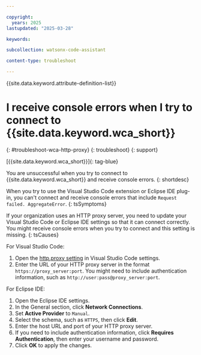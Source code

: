 ```yaml
---

copyright:
  years: 2025
lastupdated: "2025-03-28"

keywords: 

subcollection: watsonx-code-assistant

content-type: troubleshoot

---
```


{{site.data.keyword.attribute-definition-list}}

# I receive console errors when I try to connect to {{site.data.keyword.wca_short}}
{: #troubleshoot-wca-http-proxy}
{: troubleshoot}
{: support} 

[{{site.data.keyword.wca_short}}]{: tag-blue}

You are unsuccessful when you try to connect to {{site.data.keyword.wca_short}} and receive console errors. 
{: shortdesc}

When you try to use the Visual Studio Code extension or Eclipse IDE plug-in, you can't connect and receive console errors that include `Request failed. AggregateError`.
{: tsSymptoms}

If your organization uses an HTTP proxy server, you need to update your Visual Studio Code or Eclipse IDE settings so that it can connect correctly. You might receive console errors when you try to connect and this setting is missing.
{: tsCauses}

For Visual Studio Code:
1. Open the [http.proxy setting](vscode://settings/http.proxy) in Visual Studio Code settings.
1. Enter the URL of your HTTP proxy server in the format `https://proxy_server:port`. You might need to include authentication information, such as `http://user:pass@proxy_server:port`.

For Eclipse IDE:
1. Open the Eclipse IDE settings.
1. In the General section, click **Network Connections**.
1. Set **Active Provider** to `Manual`.
1. Select the schema, such as `HTTPS`, then click **Edit**.
1. Enter the host URL and port of your HTTP proxy server.
1. If you need to include authentication information, click **Requires Authentication**, then enter your username and password.
1. Click **OK** to apply the changes.

